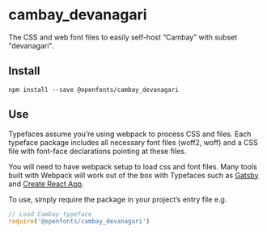 
# cambay_devanagari

The CSS and web font files to easily self-host “Cambay” with subset "devanagari".

## Install

`npm install --save @openfonts/cambay_devanagari`

## Use

Typefaces assume you’re using webpack to process CSS and files. Each typeface
package includes all necessary font files (woff2, woff) and a CSS file with
font-face declarations pointing at these files.

You will need to have webpack setup to load css and font files. Many tools built
with Webpack will work out of the box with Typefaces such as [Gatsby](https://github.com/gatsbyjs/gatsby)
and [Create React App](https://github.com/facebookincubator/create-react-app).

To use, simply require the package in your project’s entry file e.g.

```javascript
// Load Cambay typeface
require('@openfonts/cambay_devanagari')
```
